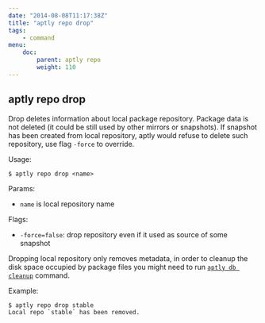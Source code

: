 ```yaml
---
date: "2014-08-08T11:17:38Z"
title: "aptly repo drop"
tags:
    - command
menu:
    doc:
        parent: aptly repo
        weight: 110
---
```



aptly repo drop
---------------

Drop deletes information about local package repository. Package data is
not deleted (it could be still used by other mirrors or snapshots). If
snapshot has been created from local repository, aptly would refuse to
delete such repository, use flag `-force` to override.

Usage:

    $ aptly repo drop <name>

Params:

-   `name` is local repository name

Flags:

-   `-force=false`: drop repository even if it used as source of some
    snapshot

Dropping local repository only removes metadata, in order to cleanup the
disk space occupied by package files you might need to run
[`aptly db cleanup`](#aptly-db-cleanup) command.

Example:

    $ aptly repo drop stable
    Local repo `stable` has been removed.

 
